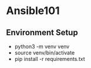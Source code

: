 # Ansible101

## Environment Setup
 - python3 -m venv venv
 - source venv/bin/activate
 - pip install -r requirements.txt
